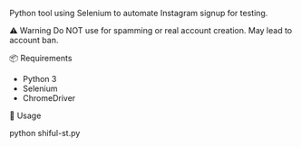  Python tool using Selenium to automate Instagram signup for testing.

⚠ Warning
Do NOT use for spamming or real account creation. May lead to account ban.

📦 Requirements
- Python 3
- Selenium
- ChromeDriver

🚀 Usage

python shiful-st.py


